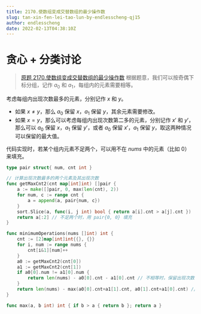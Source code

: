 ```yaml
---
title: 2170.使数组变成交替数组的最少操作数
slug: tan-xin-fen-lei-tao-lun-by-endlesscheng-qj15
author: endlesscheng
date: 2022-02-13T04:38:10Z
---
```

# 贪心 + 分类讨论
 
> [原题 2170.使数组变成交替数组的最少操作数](https://leetcode.cn/problems/minimum-operations-to-make-the-array-alternating)
根据题意，我们可以按奇偶下标分组，记作 $a_0$ 和 $a_1$，每组内的元素需要相等。

考虑每组内出现次数最多的元素，分别记作 $x$ 和 $y$。

- 如果 $x\ne y$，那么 $a_0$ 保留 $x$，$a_1$ 保留 $y$，其余元素需要修改。
- 如果 $x=y$，那么可以考虑每组内出现次数第二多的元素，分别记作 $x'$ 和 $y'$，那么可以 $a_0$ 保留 $x$，$a_1$ 保留 $y'$，或者 $a_0$ 保留 $x'$，$a_1$ 保留 $y$，取这两种情况可以保留的最大值。

代码实现时，若某个组内元素不足两个，可以用不在 $\textit{nums}$ 中的元素（比如 $0$）来填充。

```go
type pair struct{ num, cnt int }

// 计算出现次数最多的两个元素及其出现次数
func getMaxCnt2(cnt map[int]int) []pair {
	a := make([]pair, 0, max(len(cnt), 2))
	for num, c := range cnt {
		a = append(a, pair{num, c})
	}
	sort.Slice(a, func(i, j int) bool { return a[i].cnt > a[j].cnt })
	return a[:2] // 不足两个时，用 pair{0, 0} 填充
}

func minimumOperations(nums []int) int {
	cnt := [2]map[int]int{{}, {}}
	for i, num := range nums {
		cnt[i&1][num]++
	}
	a0 := getMaxCnt2(cnt[0])
	a1 := getMaxCnt2(cnt[1])
	if a0[0].num != a1[0].num {
		return len(nums) - a0[0].cnt - a1[0].cnt // 不相等时，保留出现次数最多的两个
	}
	return len(nums) - max(a0[0].cnt+a1[1].cnt, a0[1].cnt+a1[0].cnt) // 相等时，保留出现次数最多的和另一个出现次数次多的
}

func max(a, b int) int { if b > a { return b }; return a }
```
